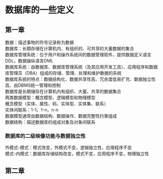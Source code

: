 # 数据库的一些定义
## 第一章
数据：描述事物的符号记录称为数据  
数据库：长期存储在计算机内、有组织的、可共享的大量数据的集合  
数据库管理系统：位于用户和操作系统间的数据管理软件，提供数据定义语言DDL，数据操纵语言DML  
数据库系统：由数据库、数据库管理系统（及其应用开发工具）、应用程序和数据库管理员（DBA）组成的存储、管理、处理和维护数据的系统  
数据库系统的特点：数据结构化、数据共享性高、冗余度低易扩充、数据独立性高、由DBMS统一管理和控制  
数据库是长期储存在计算机内有组织、大量、共享的数据集合  
两类数据模型：概念模型、逻辑模型和物理模型  
概念模型（实体、属性、码、实体型、实体集、联系）  
实体间联系：1-1，1-n，n-n  
数据模型通常由数据结构、数据操作、数据完整性约束组成  
数据结构：描述数据库的组成对象及对象间联系  
### 数据库的二级映像功能与数据独立性
外模式-模式：模式改变，外模式不变，逻辑独立性，应用程序不变  
模式-内模式：数据库存储结构改变，模式不变，应用程序不变，物理独立性  

## 第二章
